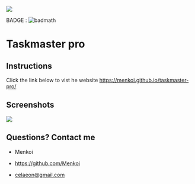  <img src="https://i.imgur.com/cwLTOc4.png"/></a>

BADGE : ![badmath](https://img.shields.io/badge/License-MIT-blue)

# Taskmaster pro 

## Instructions
Click the link below to vist he website
https://menkoi.github.io/taskmaster-pro/

## Screenshots
<img src="https://i.imgur.com/OJIVMzP.png" />

 ## Questions? Contact me

  - Menkoi

  - https://github.com/Menkoi

  - celaeon@gmail.com
